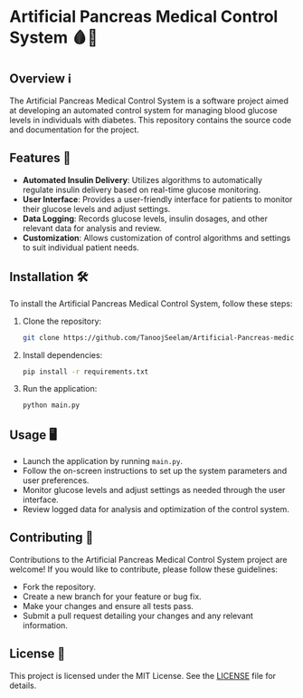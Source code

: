 # Artificial Pancreas Medical Control System 🩸💉

## Overview ℹ️

The Artificial Pancreas Medical Control System is a software project aimed at developing an automated control system for managing blood glucose levels in individuals with diabetes. This repository contains the source code and documentation for the project.

## Features 🚀

- **Automated Insulin Delivery**: Utilizes algorithms to automatically regulate insulin delivery based on real-time glucose monitoring.
- **User Interface**: Provides a user-friendly interface for patients to monitor their glucose levels and adjust settings.
- **Data Logging**: Records glucose levels, insulin dosages, and other relevant data for analysis and review.
- **Customization**: Allows customization of control algorithms and settings to suit individual patient needs.

## Installation 🛠️

To install the Artificial Pancreas Medical Control System, follow these steps:

1. Clone the repository:

   ```bash
   git clone https://github.com/TanoojSeelam/Artificial-Pancreas-medical-control-system.git
   ```

2. Install dependencies:

   ```bash
   pip install -r requirements.txt
   ```

3. Run the application:

   ```bash
   python main.py
   ```

## Usage 🖥️

- Launch the application by running `main.py`.
- Follow the on-screen instructions to set up the system parameters and user preferences.
- Monitor glucose levels and adjust settings as needed through the user interface.
- Review logged data for analysis and optimization of the control system.

## Contributing 🤝

Contributions to the Artificial Pancreas Medical Control System project are welcome! If you would like to contribute, please follow these guidelines:

- Fork the repository.
- Create a new branch for your feature or bug fix.
- Make your changes and ensure all tests pass.
- Submit a pull request detailing your changes and any relevant information.

## License 📝

This project is licensed under the MIT License. See the [LICENSE](LICENSE) file for details.
